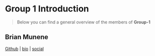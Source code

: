 # Group 1 Introduction

> Below you can find a general overview of the members of **Group-1**

## Brian Munene

<!-- I'll need to add an image and some links -->

[Github](https://github.com/BrianMunene96) |
[bio](https://github.com/HYF-Class19/workflow-group1/blob/master/student-bios/brian.md)
| [social](https://www.instagram.com/brajah_munene/?hl=en)
